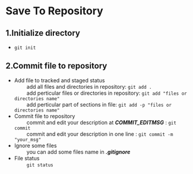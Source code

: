 Save To Repository
============

1.Initialize directory
--------
*   `git init`
   

2.Commit file to repository
--------
*   Add file to tracked and staged status <br>
&ensp; &ensp; &ensp; add all files and directories in repository: `git add .` <br>
&ensp; &ensp; &ensp; add perticular files or directories in repository: `git add "files or directories name"` <br>
&ensp; &ensp; &ensp; add perticular part of sections in file: `git add -p "files or directories name"` <br>
*   Commit file to repository <br>
&ensp; &ensp; &ensp; commit and edit your description at ***COMMIT_EDITMSG*** : `git commit` <br>
&ensp; &ensp; &ensp; commit and edit your description in one line : `git commit -m "your_msg"` <br>
*   Ignore some files <br>
&ensp; &ensp; &ensp; you can add some files name in ***.gitignore*** <br>
*   File status <br>
&ensp; &ensp; &ensp; `git status` <br>
   
